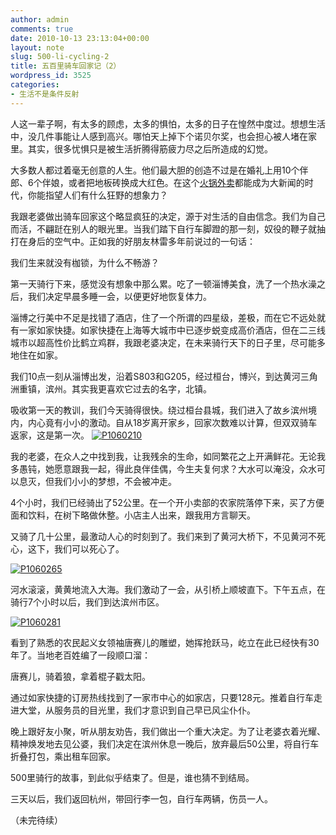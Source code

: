 ```yaml
---
author: admin
comments: true
date: 2010-10-13 23:13:04+00:00
layout: note
slug: 500-li-cycling-2
title: 五百里骑车回家记（2）
wordpress_id: 3525
categories:
- 生活不是条件反射
---
```


人这一辈子啊，有太多的顾虑，太多的惧怕，太多的日子在惶然中度过。想想生活中，没几件事能让人感到高兴。哪怕天上掉下个诺贝尔奖，也会担心被人堵在家里。其实，很多忧惧只是被生活折腾得筋疲力尽之后所造成的幻觉。

大多数人都过着毫无创意的人生。他们最大胆的创造不过是在婚礼上用10个伴郎、6个伴娘，或者把地板砖换成大红色。在这个[火锅外卖](http://blog.caing.com/article/8610/)都能成为大新闻的时代，你能指望人们有什么狂野的想象力？

我跟老婆做出骑车回家这个略显疯狂的决定，源于对生活的自由信念。我们为自己而活，不翩跹在别人的眼光里。当我们踏下自行车脚蹬的那一刻，奴役的鞭子就抽打在身后的空气中。正如我的好朋友林雷多年前说过的一句话：

我们生来就没有枷锁，为什么不畅游？

第一天骑行下来，感觉没有想象中那么累。吃了一顿淄博美食，洗了一个热水澡之后，我们决定早晨多睡一会，以便更好地恢复体力。

淄博之行美中不足是找错了酒店，住了一个所谓的四星级，差极，而在它不远处就有一家如家快捷。如家快捷在上海等大城市中已逐步蜕变成高价酒店，但在二三线城市以超高性价比鹤立鸡群，我跟老婆决定，在未来骑行天下的日子里，尽可能多地住在如家。

我们10点一刻从淄博出发，沿着S803和G205，经过桓台，博兴，到达黄河三角洲重镇，滨州。其实我更喜欢它过去的名字，北镇。

吸收第一天的教训，我们今天骑得很快。绕过桓台县城，我们进入了故乡滨州境内，内心竟有小小的激动。自从18岁离开家乡，回家次数难以计算，但双双骑车返家，这是第一次。
[![P1060210](http://farm5.static.flickr.com/4038/5078940809_e7ef08af31.jpg)](http://www.flickr.com/photos/lookoo/5078940809/)

我的老婆，在众人之中找到我，让我残余的生命，如同繁花之上开满鲜花。无论我多愚钝，她愿意跟我一起，得此良伴佳偶，今生夫复何求？大水可以淹没，众水可以息灭，但我们小小的梦想，不会被冲走。

4个小时，我们已经骑出了52公里。在一个开小卖部的农家院落停下来，买了方便面和饮料，在树下略做休整。小店主人出来，跟我用方言聊天。

又骑了几十公里，最激动人心的时刻到了。我们来到了黄河大桥下，不见黄河不死心，这下，我们可以死心了。

[![P1060265](http://farm5.static.flickr.com/4092/5075415639_bd4bd12a30.jpg)](http://www.flickr.com/photos/lookoo/5075415639/)

河水滚滚，黄黄地流入大海。我们激动了一会，从引桥上顺坡直下。下午五点，在骑行7个小时以后，我们到达滨州市区。

[![P1060281](http://farm5.static.flickr.com/4069/5075413013_5ecacf58ce.jpg)](http://www.flickr.com/photos/lookoo/5075413013/)

看到了熟悉的农民起义女领袖唐赛儿的雕塑，她挥抢跃马，屹立在此已经快有30年了。当地老百姓编了一段顺口溜：

唐赛儿，骑着狼，拿着棍子戳太阳。

通过如家快捷的订房热线找到了一家市中心的如家店，只要128元。推着自行车走进大堂，从服务员的目光里，我们才意识到自己早已风尘仆仆。

晚上跟好友小聚，听从朋友劝告，我们做出一个重大决定。为了让老婆衣着光耀、精神焕发地去见公婆，我们决定在滨州休息一晚后，放弃最后50公里，将自行车折叠打包，乘出租车回家。

500里骑行的故事，到此似乎结束了。但是，谁也猜不到结局。

三天以后，我们返回杭州，带回行李一包，自行车两辆，伤员一人。

（未完待续）


